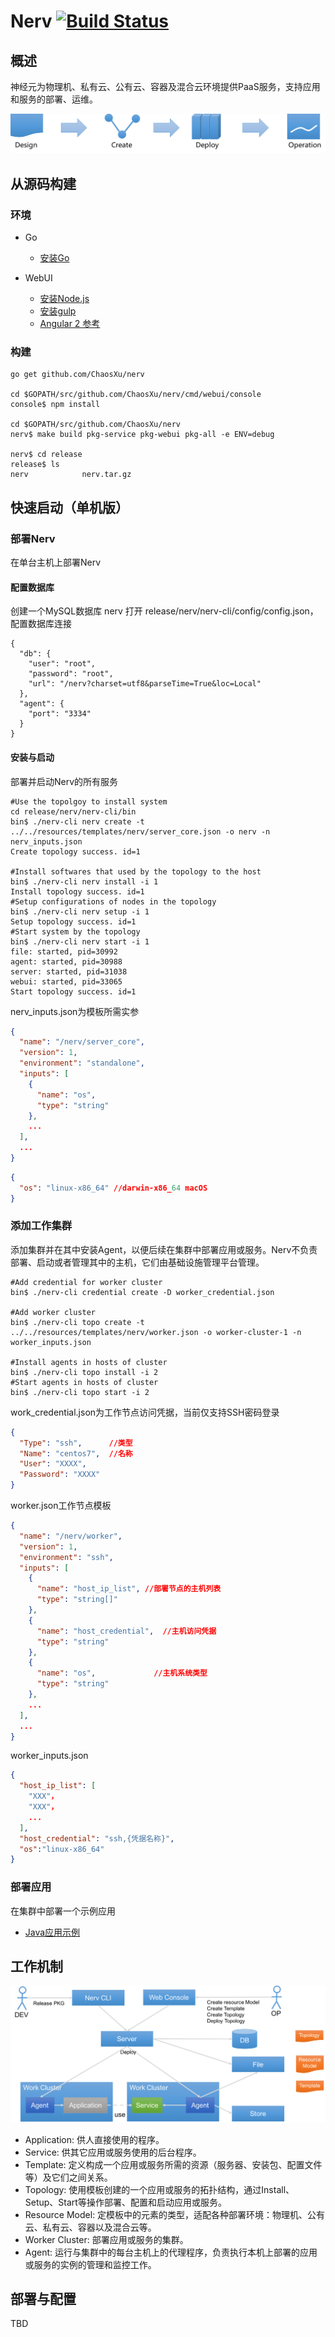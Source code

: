 # Nerv  [![Build Status](https://travis-ci.org/ChaosXu/nerv.svg?branch=master)](https://travis-ci.org/ChaosXu/nerv)

## 概述

神经元为物理机、私有云、公有云、容器及混合云环境提供PaaS服务，支持应用和服务的部署、运维。

![user_flow](/docs/img/use_flow.png)

## 从源码构建

### 环境

* Go

  * [安装Go](https://golang.org/doc/install)

* WebUI

  * [安装Node.js](https://nodejs.org/zh-cn)
  * [安装gulp](http://gulpjs.com)
  * [Angular 2 参考](https://www.angular.cn/docs/ts/latest)

### 构建

```shell
go get github.com/ChaosXu/nerv

cd $GOPATH/src/github.com/ChaosXu/nerv/cmd/webui/console
console$ npm install

cd $GOPATH/src/github.com/ChaosXu/nerv
nerv$ make build pkg-service pkg-webui pkg-all -e ENV=debug

nerv$ cd release
release$ ls
nerv            nerv.tar.gz
```

## 快速启动（单机版）

### 部署Nerv

在单台主机上部署Nerv

#### 配置数据库

创建一个MySQL数据库 nerv
打开 release/nerv/nerv-cli/config/config.json，配置数据库连接

```shell
{
  "db": {
    "user": "root",
    "password": "root",
    "url": "/nerv?charset=utf8&parseTime=True&loc=Local"
  },
  "agent": {
    "port": "3334"
  }
}
```

#### 安装与启动

部署并启动Nerv的所有服务

```shell
#Use the topolgoy to install system
cd release/nerv/nerv-cli/bin
bin$ ./nerv-cli nerv create -t ../../resources/templates/nerv/server_core.json -o nerv -n nerv_inputs.json
Create topology success. id=1

#Install softwares that used by the topology to the host
bin$ ./nerv-cli nerv install -i 1
Install topology success. id=1
#Setup configurations of nodes in the topology
bin$ ./nerv-cli nerv setup -i 1
Setup topology success. id=1
#Start system by the topology
bin$ ./nerv-cli nerv start -i 1
file: started, pid=30992
agent: started, pid=30988
server: started, pid=31038
webui: started, pid=33065
Start topology success. id=1
```

nerv_inputs.json为模板所需实参

```json
{
  "name": "/nerv/server_core",
  "version": 1,
  "environment": "standalone",
  "inputs": [
    {
      "name": "os",
      "type": "string"
    },
    ...
  ],
  ...
}
```

```json
{
  "os": "linux-x86_64" //darwin-x86_64 macOS
}
```

### 添加工作集群

添加集群并在其中安装Agent，以便后续在集群中部署应用或服务。Nerv不负责部署、启动或者管理其中的主机，它们由基础设施管理平台管理。

```shell
#Add credential for worker cluster
bin$ ./nerv-cli credential create -D worker_credential.json

#Add worker cluster
bin$ ./nerv-cli topo create -t ../../resources/templates/nerv/worker.json -o worker-cluster-1 -n worker_inputs.json

#Install agents in hosts of cluster
bin$ ./nerv-cli topo install -i 2
#Start agents in hosts of cluster
bin$ ./nerv-cli topo start -i 2
```

work_credential.json为工作节点访问凭据，当前仅支持SSH密码登录

```json
{
  "Type": "ssh",      //类型
  "Name": "centos7",  //名称
  "User": "XXXX",
  "Password": "XXXX"
}
```

worker.json工作节点模板

```json
{
  "name": "/nerv/worker",
  "version": 1,
  "environment": "ssh",
  "inputs": [
    {
      "name": "host_ip_list", //部署节点的主机列表
      "type": "string[]"
    },
    {
      "name": "host_credential",  //主机访问凭据
      "type": "string"
    },
    {
      "name": "os",             //主机系统类型
      "type": "string"
    },
    ...
  ],
  ...
}

```

worker_inputs.json

```json
{
  "host_ip_list": [
    "XXX"，
    "XXX"，
    ...
  ],
  "host_credential": "ssh,{凭据名称}",
  "os":"linux-x86_64"
}
```

### 部署应用

在集群中部署一个示例应用

* [Java应用示例](https://github.com/ChaosXu/nerv-demo-java)


## 工作机制

![concept](/docs/img/concept.png)

* Application: 供人直接使用的程序。
* Service: 供其它应用或服务使用的后台程序。
* Template: 定义构成一个应用或服务所需的资源（服务器、安装包、配置文件等）及它们之间关系。
* Topology: 使用模板创建的一个应用或服务的拓扑结构，通过Install、Setup、Start等操作部署、配置和启动应用或服务。
* Resource Model: 定模板中的元素的类型，适配各种部署环境：物理机、公有云、私有云、容器以及混合云等。
* Worker Cluster: 部署应用或服务的集群。
* Agent: 运行与集群中的每台主机上的代理程序，负责执行本机上部署的应用或服务的实例的管理和监控工作。

## 部署与配置

TBD
